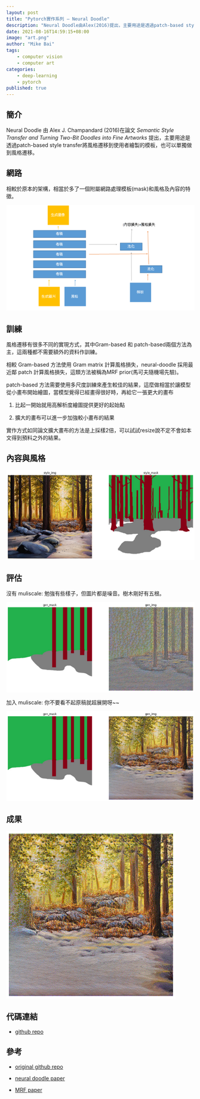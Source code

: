 ```yaml
---
layout: post
title: "Pytorch實作系列 — Neural Doodle"
description: "Neural Doodle由Alex(2016)提出，主要用途是透過patch-based style transfer將風格遷移到使用者繪製的模板。"
date: 2021-08-16T14:59:15+08:00
image: "art.png"
author: "Mike Bai"
tags:
    - computer vision
    - computer art
categories:
    - deep-learning
    - pytorch
published: true
---
```


## 簡介

Neural Doodle 由 Alex J. Champandard (2016)在論文 *Semantic Style Transfer and Turning Two-Bit Doodles into Fine Artworks* 提出，主要用途是透過patch-based style transfer將風格遷移到使用者繪製的模板，也可以單獨做到風格遷移。

## 網路

相較於原本的架構，相當於多了一個附屬網路處理模板(mask)和風格及內容的特徵。

![網路架構](concept.png)

##  訓練

風格遷移有很多不同的實現方式，其中Gram-based 和 patch-based兩個方法為主，這兩種都不需要額外的資料作訓練。

相較 Gram-based 方法使用 Gram matrix 計算風格損失，neural-doodle 採用最近鄰 patch 計算風格損失，這類方法被稱為MRF prior(馬可夫隨機場先驗)。

patch-based 方法需要使用多尺度訓練來產生較佳的結果，這麼做相當於讓模型從小畫布開始繪圖，當模型覺得已經畫得很好時，再給它一張更大的畫布

1. 比起一開始就用高解析度繪圖提供更好的起始點

2. 擴大的畫布可以進一步加強較小畫布的結果

實作方式如同論文擴大畫布的方法是上採樣2倍，可以試試resize說不定不會如本文得到預料之外的結果。

##  內容與風格

![內容與風格](content.png)

##  評估

沒有 muliscale: 勉強有些樣子，但圖片都是噪音。樹木剛好有五根。

![沒有muliscale](no-multiscale.png)

加入 muliscale: 你不要看不起原稿就超展開呀~~

![加入muliscale](mutliscale.png)

## 成果

![最終成果](art.png "最終成果")

## 代碼連結

* [github repo](https://github.com/gitE0Z9/classical-network-series)

## 參考

* [original github repo](https://github.com/paulwarkentin/pytorch-neural-doodle)

* [neural doodle paper](https://arxiv.org/abs/1603.01768)

* [MRF paper](https://arxiv.org/abs/1601.04589)